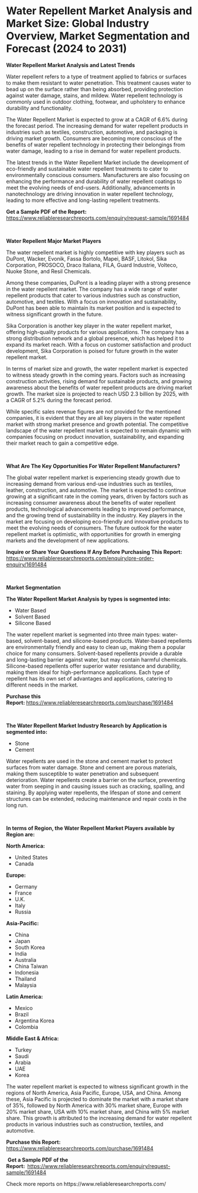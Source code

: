 <p><h1>Water Repellent Market Analysis and Market Size: Global Industry Overview, Market Segmentation and Forecast (2024 to 2031)</h1></p><p><strong>Water Repellent Market Analysis and Latest Trends</strong></p>
<p><p>Water repellent refers to a type of treatment applied to fabrics or surfaces to make them resistant to water penetration. This treatment causes water to bead up on the surface rather than being absorbed, providing protection against water damage, stains, and mildew. Water repellent technology is commonly used in outdoor clothing, footwear, and upholstery to enhance durability and functionality.</p><p>The Water Repellent Market is expected to grow at a CAGR of 6.6% during the forecast period. The increasing demand for water repellent products in industries such as textiles, construction, automotive, and packaging is driving market growth. Consumers are becoming more conscious of the benefits of water repellent technology in protecting their belongings from water damage, leading to a rise in demand for water repellent products.</p><p>The latest trends in the Water Repellent Market include the development of eco-friendly and sustainable water repellent treatments to cater to environmentally conscious consumers. Manufacturers are also focusing on enhancing the performance and durability of water repellent coatings to meet the evolving needs of end-users. Additionally, advancements in nanotechnology are driving innovation in water repellent technology, leading to more effective and long-lasting repellent treatments.</p></p>
<p><strong>Get a Sample PDF of the Report:&nbsp;</strong> <a href="https://www.reliableresearchreports.com/enquiry/request-sample/1691484">https://www.reliableresearchreports.com/enquiry/request-sample/1691484</a></p>
<p>&nbsp;</p>
<p><strong>Water Repellent Major Market Players</strong></p>
<p><p>The water repellent market is highly competitive with key players such as DuPont, Wacker, Evonik, Fassa Bortolo, Mapei, BASF, Litokol, Sika Corporation, PROSOCO, Draco Italiana, FILA, Guard Industrie, Volteco, Nuoke Stone, and Resil Chemicals.</p><p>Among these companies, DuPont is a leading player with a strong presence in the water repellent market. The company has a wide range of water repellent products that cater to various industries such as construction, automotive, and textiles. With a focus on innovation and sustainability, DuPont has been able to maintain its market position and is expected to witness significant growth in the future.</p><p>Sika Corporation is another key player in the water repellent market, offering high-quality products for various applications. The company has a strong distribution network and a global presence, which has helped it to expand its market reach. With a focus on customer satisfaction and product development, Sika Corporation is poised for future growth in the water repellent market.</p><p>In terms of market size and growth, the water repellent market is expected to witness steady growth in the coming years. Factors such as increasing construction activities, rising demand for sustainable products, and growing awareness about the benefits of water repellent products are driving market growth. The market size is projected to reach USD 2.3 billion by 2025, with a CAGR of 5.2% during the forecast period.</p><p>While specific sales revenue figures are not provided for the mentioned companies, it is evident that they are all key players in the water repellent market with strong market presence and growth potential. The competitive landscape of the water repellent market is expected to remain dynamic with companies focusing on product innovation, sustainability, and expanding their market reach to gain a competitive edge.</p></p>
<p>&nbsp;</p>
<p><strong>What Are The Key Opportunities For Water Repellent Manufacturers?</strong></p>
<p><p>The global water repellent market is experiencing steady growth due to increasing demand from various end-use industries such as textiles, leather, construction, and automotive. The market is expected to continue growing at a significant rate in the coming years, driven by factors such as increasing consumer awareness about the benefits of water repellent products, technological advancements leading to improved performance, and the growing trend of sustainability in the industry. Key players in the market are focusing on developing eco-friendly and innovative products to meet the evolving needs of consumers. The future outlook for the water repellent market is optimistic, with opportunities for growth in emerging markets and the development of new applications.</p></p>
<p><strong>Inquire or Share Your Questions If Any Before Purchasing This Report:</strong> <a href="https://www.reliableresearchreports.com/enquiry/pre-order-enquiry/1691484">https://www.reliableresearchreports.com/enquiry/pre-order-enquiry/1691484</a></p>
<p>&nbsp;</p>
<p><strong>Market Segmentation</strong></p>
<p><strong>The Water Repellent Market Analysis by types is segmented into:</strong></p>
<p><ul><li>Water Based</li><li>Solvent Based</li><li>Silicone Based</li></ul></p>
<p><p>The water repellent market is segmented into three main types: water-based, solvent-based, and silicone-based products. Water-based repellents are environmentally friendly and easy to clean up, making them a popular choice for many consumers. Solvent-based repellents provide a durable and long-lasting barrier against water, but may contain harmful chemicals. Silicone-based repellents offer superior water resistance and durability, making them ideal for high-performance applications. Each type of repellent has its own set of advantages and applications, catering to different needs in the market.</p></p>
<p><strong>Purchase this Report:&nbsp;</strong><a href="https://www.reliableresearchreports.com/purchase/1691484">https://www.reliableresearchreports.com/purchase/1691484</a></p>
<p>&nbsp;</p>
<p><strong>The Water Repellent Market Industry Research by Application is segmented into:</strong></p>
<p><ul><li>Stone</li><li>Cement</li></ul></p>
<p><p>Water repellents are used in the stone and cement market to protect surfaces from water damage. Stone and cement are porous materials, making them susceptible to water penetration and subsequent deterioration. Water repellents create a barrier on the surface, preventing water from seeping in and causing issues such as cracking, spalling, and staining. By applying water repellents, the lifespan of stone and cement structures can be extended, reducing maintenance and repair costs in the long run.</p></p>
<p>&nbsp;</p>
<p><strong>In terms of Region, the Water Repellent Market Players available by Region are:</strong></p>
<p>
    <p> <strong> North America: </strong>
        <ul>
            <li>United States</li>
            <li>Canada</li>
        </ul>
        </p> 
    <p> <strong> Europe: </strong>
        <ul>
            <li>Germany</li>
            <li>France</li>
            <li>U.K.</li>
            <li>Italy</li>
            <li>Russia</li>
        </ul>
        </p> 
    <p> <strong> Asia-Pacific: </strong>
        <ul>
            <li>China</li>
            <li>Japan</li>
            <li>South Korea</li>
            <li>India</li>
            <li>Australia</li>
            <li>China Taiwan</li>
            <li>Indonesia</li>
            <li>Thailand</li>
            <li>Malaysia</li>
        </ul>
        </p> 
    <p> <strong> Latin America: </strong>
        <ul>
            <li>Mexico</li>
            <li>Brazil</li>
            <li>Argentina Korea</li>
            <li>Colombia</li>
        </ul>
        </p> 
    <p> <strong> Middle East & Africa: </strong>
        <ul>
            <li>Turkey</li>
            <li>Saudi</li>
            <li>Arabia</li>
            <li>UAE</li>
            <li>Korea</li>
        </ul>
    </p>
    </p>
<p><p>The water repellent market is expected to witness significant growth in the regions of North America, Asia Pacific, Europe, USA, and China. Among these, Asia Pacific is projected to dominate the market with a market share of 35%, followed by North America with 30% market share, Europe with 20% market share, USA with 10% market share, and China with 5% market share. This growth is attributed to the increasing demand for water repellent products in various industries such as construction, textiles, and automotive.</p></p>
<p><strong>Purchase this Report: </strong><a href="https://www.reliableresearchreports.com/purchase/1691484">https://www.reliableresearchreports.com/purchase/1691484</a></p>
<p>&nbsp;<strong>Get a Sample PDF of the Report:&nbsp;&nbsp;</strong><a href="https://www.reliableresearchreports.com/enquiry/request-sample/1691484">https://www.reliableresearchreports.com/enquiry/request-sample/1691484</a></p>
<p><strong></strong></p>
<p>Check more reports on https://www.reliableresearchreports.com/</p>